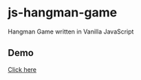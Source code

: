 # js-hangman-game
Hangman Game written in Vanilla JavaScript

## Demo
[Click here](https://codepen.io/mpsinghk/full/VwdXYvZ)
